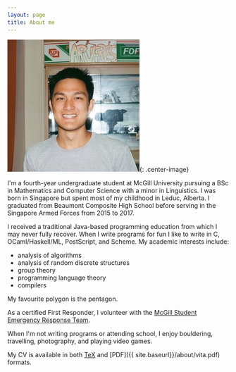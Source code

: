```yaml
---
layout: page
title: About me
---
```


![me](profile.jpeg){: .center-image}

I'm a fourth-year undergraduate student at McGill University pursuing a BSc in Mathematics and Computer Science with a minor in Linguistics. I was born in Singapore but spent most of my childhood in Leduc, Alberta. I graduated from Beaumont Composite High School before serving in the Singapore Armed Forces from 2015 to 2017.

I received a traditional Java-based programming education from which I may never fully recover. When I write programs for fun I like to write in C, OCaml/Haskell/ML, PostScript, and Scheme. My academic interests include:

+ analysis of algorithms
+ analysis of random discrete structures
+ group theory
+ programming language theory
+ compilers

My favourite polygon is the pentagon.

As a certified First Responder, I volunteer with the [McGill Student Emergency Response Team](http://www.msert.ca).

When I'm not writing programs or attending school, I enjoy bouldering, travelling, photography, and playing video games.

My CV is available in both
[TeX](https://raw.githubusercontent.com/marcelgoh/marcelgoh.github.io/master/about/vita.tex)
and [PDF]({{ site.baseurl}}/about/vita.pdf) formats.
